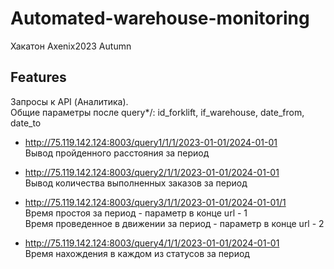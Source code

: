 # Automated-warehouse-monitoring
Хакатон Axenix2023 Autumn

## Features

Запросы к API (Аналитика).  
Общие параметры после query*/: id_forklift, if_warehouse, date_from, date_to


- http://75.119.142.124:8003/query1/1/1/2023-01-01/2024-01-01  
Вывод пройденного расстояния за период  

- http://75.119.142.124:8003/query2/1/1/2023-01-01/2024-01-01  
Вывод количества выполненных заказов за период  

- http://75.119.142.124:8003/query3/1/1/2023-01-01/2024-01-01/1  
Время простоя за период - параметр в конце url - 1  
Время проведенное в движении за период - параметр в конце url - 2  

- http://75.119.142.124:8003/query4/1/1/2023-01-01/2024-01-01  
Время нахождения в каждом из статусов за период  

